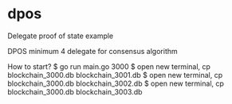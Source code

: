 # dpos
Delegate proof of state example

DPOS minimum 4 delegate for consensus algorithm

How to start?
$ go run main.go 3000
$ open new terminal, cp blockchain_3000.db blockchain_3001.db
$ open new terminal, cp blockchain_3000.db blockchain_3002.db
$ open new terminal, cp blockchain_3000.db blockchain_3003.db
